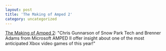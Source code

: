 ```yaml
---
layout: post
title: 'The Making of Amped 2'
category: uncategorized
---
```


[The Making of Amped 2](http://www.snowboardermag.com/columns/ampedgame/): "Chris Gunnarson of Snow Park Tech and Brenner Adams from Microsoft AMPED II offer insight about one of the most anticipated Xbox video games of this year!"
